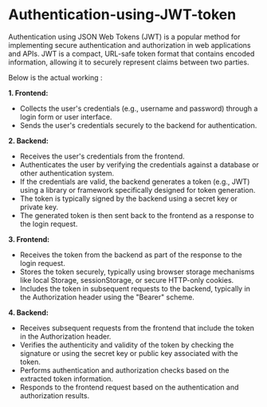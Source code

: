 # Authentication-using-JWT-token
Authentication using JSON Web Tokens (JWT) is a popular method for implementing secure authentication and authorization in web applications and APIs. 
JWT is a compact, URL-safe token format that contains encoded information, allowing it to securely represent claims between two parties.

Below is the actual working :

**1. **Frontend:****
   - Collects the user's credentials (e.g., username and password) through a login form or user interface.
   - Sends the user's credentials securely to the backend for authentication.
     
**2. **Backend:****
   - Receives the user's credentials from the frontend.
   - Authenticates the user by verifying the credentials against a database or other authentication system.
   - If the credentials are valid, the backend generates a token (e.g., JWT) using a library or framework specifically designed for token generation.
   - The token is typically signed by the backend using a secret key or private key.
   - The generated token is then sent back to the frontend as a response to the login request.
     
**3. Frontend:**
   - Receives the token from the backend as part of the response to the login request.
   - Stores the token securely, typically using browser storage mechanisms like local Storage, sessionStorage, or secure HTTP-only cookies.
   - Includes the token in subsequent requests to the backend, typically in the Authorization header using the "Bearer" scheme.
     
**4. Backend:**
   - Receives subsequent requests from the frontend that include the token in the Authorization header.
   - Verifies the authenticity and validity of the token by checking the signature or using the secret key or public key associated with the token.
   - Performs authentication and authorization checks based on the extracted token information.
   - Responds to the frontend request based on the authentication and authorization results.

